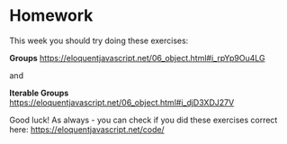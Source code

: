 # Homework

This week you should try doing these exercises:

**Groups**  <https://eloquentjavascript.net/06_object.html#i_rpYp9Ou4LG>

and

**Iterable Groups** <https://eloquentjavascript.net/06_object.html#i_djD3XDJ27V>

Good luck!
As always - you can check if you did these exercises correct here: <https://eloquentjavascript.net/code/>